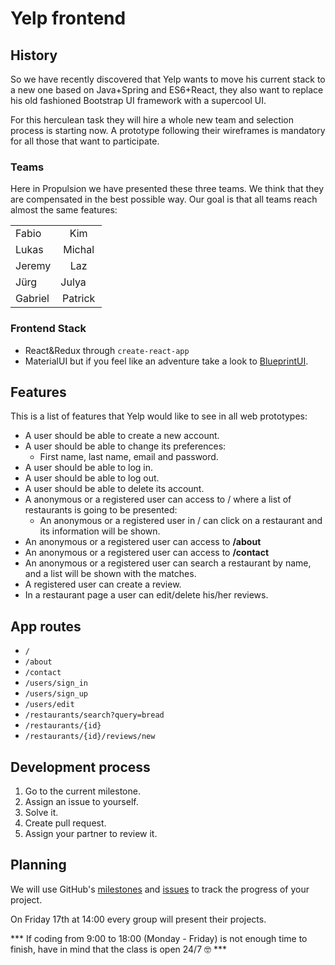 # Yelp frontend

## History
So we have recently discovered that Yelp wants to move his current stack to a new one based on Java+Spring and ES6+React, they also want to replace his old fashioned Bootstrap UI framework with a supercool UI. 

For this herculean task they will hire a whole new team and selection process is starting now. A prototype following their wireframes is mandatory for all those that want to participate.

### Teams
Here in Propulsion we have presented these three teams. We think that they are compensated in the best possible way. Our goal is that all teams reach almost the same features:

|         |            | 
| ------------- |:-------------:| 
| Fabio      | Kim | 
| Lukas      | Michal      | 
| Jeremy | Laz      |
| Jürg | Julya      |
| Gabriel | Patrick      |


### Frontend Stack
* React&Redux through `create-react-app`
* MaterialUI but if you feel like an adventure take a look to [BlueprintUI](http://blueprintjs.com/).

## Features
This is a list of features that Yelp would like to see in all web prototypes:
* A user should be able to create a new account.
* A user should be able to change its preferences: 
  * First name, last name, email and password.
* A user should be able to log in.
* A user should be able to log out.
* A user should be able to delete its account.
* A anonymous or a registered user can access to / where a list of restaurants is going to be presented:
  * An anonymous or a registered user in / can click on a restaurant and its information will be shown.
* An anonymous or a registered user can access to **/about**
* An anonymous or a registered user can access to **/contact**
* An anonymous or a registered user can search a restaurant by name, and a list will be shown with the matches.
* A registered user can create a review.
* In a restaurant page a user can edit/delete his/her reviews.

## App routes
* `/`
* `/about`
* `/contact`
* `/users/sign_in`
* `/users/sign_up`
* `/users/edit`
* `/restaurants/search?query=bread`
* `/restaurants/{id}`
* `/restaurants/{id}/reviews/new`

## Development process 
1. Go to the current milestone.
2. Assign an issue to yourself.
3. Solve it.
4. Create pull request.
5. Assign your partner to review it.


## Planning

We will use GitHub's [milestones](https://github.com/Propulsion-Academy/yelp-frontend/milestones) and [issues](https://github.com/Propulsion-Academy/yelp-frontend/issues) to track the progress of your project.

On Friday 17th at 14:00 every group will present their projects.

*** If coding from 9:00 to 18:00 (Monday - Friday)  is not enough time to finish, have in mind that the class is open 24/7 🤓 ***
